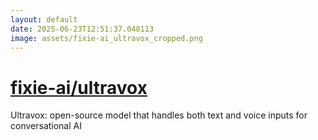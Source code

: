 ```yaml
---
layout: default
date: 2025-06-23T12:51:37.048113
image: assets/fixie-ai_ultravox_cropped.png
---
```


# [fixie-ai/ultravox](https://github.com/fixie-ai/ultravox)

Ultravox: open-source model that handles both text and voice inputs for conversational AI
